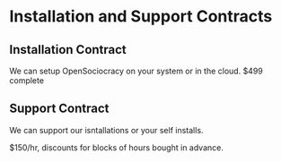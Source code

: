 # Installation and Support Contracts

## Installation Contract

We can setup OpenSociocracy on your system or in the cloud.
$499 complete

## Support Contract

We can support our isntallations or your self installs.

$150/hr, discounts for blocks of hours bought in advance.